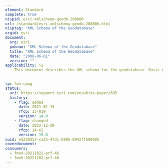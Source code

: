 ```yaml
---
element: Standard
complete: true
nispid: esri-xmlschema-geodb-200806
url: /standard/esri-xmlschema-geodb-200806.html
nisptag: "XML Schema of the Geodatabase"
orgid: esri
document:
  org: esri
  pubnum: "XML Schema of the Geodatabase"
  title: "XML Schema of the Geodatabase"
  date: "2008-06-01"
  version: ""
applicability: >2
    This document describes the XML schema for the geodatabase. Basic concepts of XML schema are discussed, followed by the different XML document types that can be generated. This document also discusses some of the geodatabase XML types.

  
rp: fmn-cpwg
status:
  uri: https://support.esri.com/en/white-paper/695
  history: 
    - flag: added
      date: 2021-01-15
      rfcp: 13-019
      version: 14.0
    - flag: changed
      date: 2022-12-20
      rfcp: 14-62
      version: 15.0
uuid: ed230d53-ca25-47dc-b90b-8942ffb00b05
coverdocument:
consumers:
  - fmn4-20211022-prf-46
  - fmn5-20221202-prf-46
---
```

